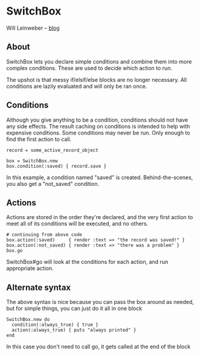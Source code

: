 SwitchBox
=========

Will Leinweber – [blog](http://bitfission.com)

About
-----

SwitchBox lets you declare simple conditions and combine them into more complex conditions. These are used to decide which action to run.

The upshot is that messy if/elsif/else blocks are no longer necessary. All conditions are lazily evaluated and will only be ran once.

Conditions
----------

Although you give anything to be a condition, conditions should not have any side effects. The result caching on conditions is intended to help with expensive conditions. Some conditions may never be run. Only enough to find the first action to call.

    record = some_active_record_object
    
    box = SwitchBox.new
    box.condition(:saved) { record.save }

In this example, a condition named "saved" is created. Behind-the-scenes, you also get a "not_saved" condition.

Actions
-------

Actions are stored in the order they're declared, and the very first action to meet all of its conditions will be executed, and no others.

    # continuing from above code
    box.action(:saved)     { render :text => "the record was saved!" }
    box.action(:not_saved) { render :text => "there was a problem" }
    box.go
    
SwitchBox#go will look at the conditions for each action, and run appropriate action.


Alternate syntax
----------------
The above syntax is nice because you can pass the box around as needed, but for simple things, you can just do it all in one block

    SwitchBox.new do
      condition(:always_true) { true }
      action(:always_true) { puts "always printed" }
    end
    
In this case you don't need to call go, it gets called at the end of the block
      